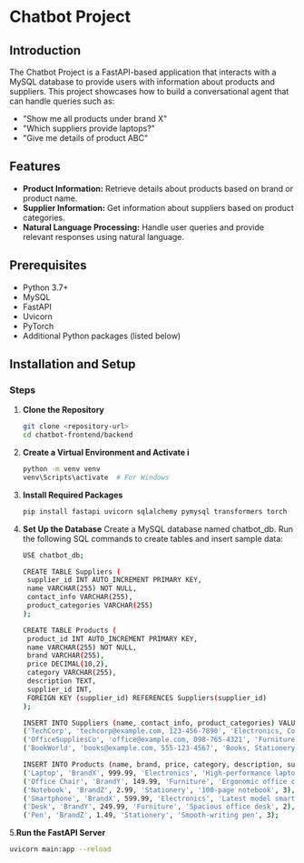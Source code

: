 # Chatbot Project

## Introduction

The Chatbot Project is a FastAPI-based application that interacts with a MySQL database to provide users with information about products and suppliers. This project showcases how to build a conversational agent that can handle queries such as:

- "Show me all products under brand X"
- "Which suppliers provide laptops?"
- "Give me details of product ABC"

## Features

- **Product Information:** Retrieve details about products based on brand or product name.
- **Supplier Information:** Get information about suppliers based on product categories.
- **Natural Language Processing:** Handle user queries and provide relevant responses using natural language.

## Prerequisites

- Python 3.7+
- MySQL
- FastAPI
- Uvicorn
- PyTorch
- Additional Python packages (listed below)

## Installation and Setup

### Steps

1. **Clone the Repository**
   ```bash
   git clone <repository-url>
   cd chatbot-frontend/backend
2. **Create a Virtual Environment and Activate i**
   ```bash
   python -m venv venv
   venv\Scripts\activate  # For Windows
3. **Install Required Packages**
   ```bash
   pip install fastapi uvicorn sqlalchemy pymysql transformers torch
4. **Set Up the Database**
     Create a MySQL database named chatbot_db.
     Run the following SQL commands to create tables and insert sample data:
   ```bash
   USE chatbot_db;

   CREATE TABLE Suppliers (
    supplier_id INT AUTO_INCREMENT PRIMARY KEY,
    name VARCHAR(255) NOT NULL,
    contact_info VARCHAR(255),
    product_categories VARCHAR(255)
   );

   CREATE TABLE Products (
    product_id INT AUTO_INCREMENT PRIMARY KEY,
    name VARCHAR(255) NOT NULL,
    brand VARCHAR(255),
    price DECIMAL(10,2),
    category VARCHAR(255),
    description TEXT,
    supplier_id INT,
    FOREIGN KEY (supplier_id) REFERENCES Suppliers(supplier_id)
   );

   INSERT INTO Suppliers (name, contact_info, product_categories) VALUES
   ('TechCorp', 'techcorp@example.com, 123-456-7890', 'Electronics, Computers'),
   ('OfficeSuppliesCo', 'office@example.com, 098-765-4321', 'Furniture, Office Supplies'),
   ('BookWorld', 'books@example.com, 555-123-4567', 'Books, Stationery');

   INSERT INTO Products (name, brand, price, category, description, supplier_id) VALUES
   ('Laptop', 'BrandX', 999.99, 'Electronics', 'High-performance laptop', 1),
   ('Office Chair', 'BrandY', 149.99, 'Furniture', 'Ergonomic office chair', 2),
   ('Notebook', 'BrandZ', 2.99, 'Stationery', '100-page notebook', 3),
   ('Smartphone', 'BrandX', 599.99, 'Electronics', 'Latest model smartphone', 1),
   ('Desk', 'BrandY', 249.99, 'Furniture', 'Spacious office desk', 2),
   ('Pen', 'BrandZ', 1.49, 'Stationery', 'Smooth-writing pen', 3);

  5.**Run the FastAPI Server**
  ```bash
  uvicorn main:app --reload

   
